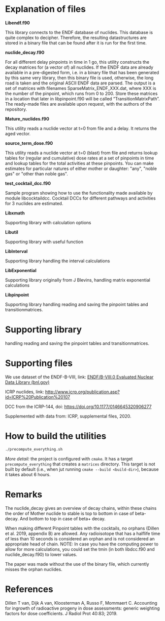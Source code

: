 # Explanation of files #


**Libendf.f90**

  This library connects to the ENDF database of nuclides. This database is quite complex to decipher. Therefore, the resulting datastructures are stored in a binary file that can be found after it is run for the first time. 

**nuclide_decay.f90**

For all different delay pinpoints in time in 1 go, this utility constructs the decay matrices for (a vector of) all nuclides. If the ENDF data are already available in a pre-digested form, i.e. in a binary file that has been generated by this same very library, then this binary file is used, otherwise, the long road is taken and the original ASCII ENDF data are parsed. The output is a set of matrices with filenames SparseMatrix_ENDF_XXX.dat, where XXX is the number of the pinpoint, which runs from 0 to 200. Store these matrices in a location that later in libpinpoint.f90 will be called “TransitionMatrixPath”.
The ready-made files are available upon request, with the authors of the repository.
	
**Mature_nuclides.f90**

This utility reads a nuclide vector at t=0 from file and a delay. It returns the aged vector.

**source_term_dose.f90**

This utility reads a nuclide vector at t=0 (blast) from file and returns lookup tables for (regular and cumulative) dose rates at a set of pinpoints in time and lookup tables for the total activities at these pinpoints. You can make estimates for particular natures of either mother or daughter: "any", "noble gas" or "other than noble gas".

**test_cocktail_dcc.f90**

Sample program showing how to use the functionality made available by module libcocktaildcc. Cocktail DCCs for different pathways and activities for 3 nuclides are estimated.

**Libxmath**

Supporting library with calculation options
  
**Libutil**

Supporting library with useful function
  
**LibInterval**

Supporting library handling the interval calculations

**LibExponential**

Supporting library originally from J Blevins, handling matrix exponential calculations

**Libpinpoint**

Supporting library handling reading and saving the pinpoint tables and transitionmatrices.

# Supporting library #
handling reading and saving the pinpoint tables and transitionmatrices.

# Supporting files #
We use dataset of the ENDF-B-VIII, link: [ENDF/B-VIII.0 Evaluated Nuclear Data Library (bnl.gov)](https://www.nndc.bnl.gov/endf-b8.0/)

ICRP nuclides, link: http://www.icrp.org/publication.asp?id=ICRP%20Publication%20107

DCC from the ICRP-144, doi: https://doi.org/10.1177/0146645320906277

Supplemented with data from: ICRP, supplemental files, 2020. 

# How to build the utilities #

```bash
./precompute_everything.sh
```

*More detail:* the project is configured with `cmake`.
It has a target `precompute_everything` that creates a `matrices` directory.
This target is not built by default (i.e., when jut running `cmake --build <build-dir>`),
because it takes about 6 hours.

# Remarks #

The nuclide_decay gives an overview of decay chains, within these chains the order of Mother nuclide to stable is top to bottom in case of beta- decay. And bottom to top in case of beta+ decay. 

When making different Pinpoint tables with the cocktails, no orphans (Dillen et al. 2019, appendix B) are allowed. Any radioisotope that has a halflife time of less than 10 seconds is considered an orphan and is not considered an appropriate head of chain. NOTE: In case you have the computing power to allow for more calculations, you could set the tmin (in both libdcc.f90 and nuclide_decay.f90) to lower values.

The paper was made without the use of the binary file, which currently misses the orphan nuclides. 

# References #
Dillen T van, Dijk A van, Kloosterman A, Russo F, Mommaert C. Accounting for ingrowth of radioactive progeny in dose assessments: generic weighting factors for dose coefficients. J Radiol Prot 40:83; 2019.

